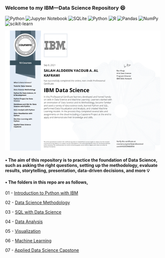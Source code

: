 ### Welcome to my IBM—Data Science Repository :smile:

![Python](https://img.shields.io/badge/python-3670A0?style=for-the-badge&logo=python&logoColor=ffdd54)
![Jupyter Notebook](https://img.shields.io/badge/jupyter-%23FA0F00.svg?style=for-the-badge&logo=jupyter&logoColor=white)
![SQLite](https://img.shields.io/badge/sqlite-%2307405e.svg?style=for-the-badge&logo=sqlite&logoColor=white)
![Python](https://img.shields.io/badge/python-3670A0?style=for-the-badge&logo=python&logoColor=ffdd54)
![R](https://img.shields.io/badge/r-%23276DC3.svg?style=for-the-badge&logo=r&logoColor=white)
![Pandas](https://img.shields.io/badge/pandas-%23150458.svg?style=for-the-badge&logo=pandas&logoColor=white)
![NumPy](https://img.shields.io/badge/numpy-%23013243.svg?style=for-the-badge&logo=numpy&logoColor=white)
![scikit-learn](https://img.shields.io/badge/scikit--learn-%23F7931E.svg?style=for-the-badge&logo=scikit-learn&logoColor=white)



<p align="center">
  <img src="https://github.com/KAFSALAH/IBM_DataScience/blob/main/Certificates/IBM%20Data%20Science%20Professional%20Certificate.jpg" width="700">
</p>

#### • The aim of this repository is to practice the foundation of Data Science, such as asking the right questions, setting up the methodology, evaluate results, storytelling, presentation, data-driven decisions, and more :bulb:

#### • The folders in this repo are as follows,

01 - [Introduction to Python with IBM](https://github.com/KAFSALAH/IBM_DataScience/tree/main/Introduction%20to%20Python%20with%20IBM)

02 - [Data Science Methodology](https://github.com/KAFSALAH/IBM_DataScience/tree/main/Data%20Science%20Methodology)

03 - [SQL with Data Science](https://github.com/KAFSALAH/IBM_DataScience/tree/main/SQL%20with%20Data%20Science)

04 - [Data Analysis](https://github.com/KAFSALAH/IBM_DataScience/tree/main/Data%20Analysis)

05 - [Visualization](https://github.com/KAFSALAH/IBM_DataScience/tree/main/Visualization)

06 - [Machine Learning](https://github.com/KAFSALAH/IBM_DataScience/tree/main/Machine%20Learning)

07 - [Applied Data Science Capstone](https://github.com/KAFSALAH/IBM_DataScience/tree/main/Applied%20Data%20Science%20Capstone)





